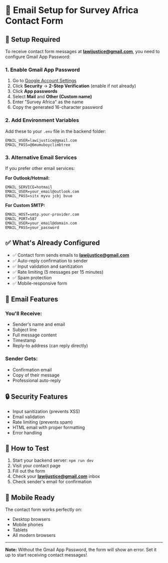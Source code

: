 # 📧 Email Setup for Survey Africa Contact Form

## 🔧 **Setup Required**

To receive contact form messages at **lawijustice@gmail.com**, you need to configure Gmail App Password:

### 1. **Enable Gmail App Password**
1. Go to [Google Account Settings](https://myaccount.google.com/)
2. Click **Security** → **2-Step Verification** (enable if not already)
3. Click **App passwords**
4. Select **Mail** and **Other (Custom name)**
5. Enter "Survey Africa" as the name
6. Copy the generated 16-character password

### 2. **Add Environment Variables**
Add these to your `.env` file in the backend folder:

```env
EMAIL_USER=lawijustice@gmail.com
EMAIL_PASS=@6mumuboyclimbtree
```

### 3. **Alternative Email Services**
If you prefer other email services:

**For Outlook/Hotmail:**
```env
EMAIL_SERVICE=hotmail
EMAIL_USER=your_email@outlook.com
EMAIL_PASS=sitx myvu jcbj bvuo
```

**For Custom SMTP:**
```env
EMAIL_HOST=smtp.your-provider.com
EMAIL_PORT=587
EMAIL_USER=your_email@domain.com
EMAIL_PASS=your_password
```

## ✅ **What's Already Configured**

- ✅ Contact form sends emails to **lawijustice@gmail.com**
- ✅ Auto-reply confirmation to sender
- ✅ Input validation and sanitization
- ✅ Rate limiting (5 messages per 15 minutes)
- ✅ Spam protection
- ✅ Mobile-responsive form

## 📨 **Email Features**

### **You'll Receive:**
- Sender's name and email
- Subject line
- Full message content
- Timestamp
- Reply-to address (can reply directly)

### **Sender Gets:**
- Confirmation email
- Copy of their message
- Professional auto-reply

## 🔒 **Security Features**

- Input sanitization (prevents XSS)
- Email validation
- Rate limiting (prevents spam)
- HTML email with proper formatting
- Error handling

## 🚀 **How to Test**

1. Start your backend server: `npm run dev`
2. Visit your contact page
3. Fill out the form
4. Check your **lawijustice@gmail.com** inbox
5. Check sender's email for confirmation

## 📱 **Mobile Ready**

The contact form works perfectly on:
- Desktop browsers
- Mobile phones
- Tablets
- All modern browsers

---

**Note:** Without the Gmail App Password, the form will show an error. Set it up to start receiving contact messages!